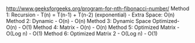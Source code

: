 http://www.geeksforgeeks.org/program-for-nth-fibonacci-number/
Method 1: Recursion - T(n) = T(n-1) + T(n-2) (exponential) - Extra Space: O(n)
Method 2: Dynamic - O(n) - O(n)
Method 3: Dynamic Space Optimized- O(n) - O(1)
Method 4: Matrix - O(n) - O(n)
Method 5: Optimized Matrix - O(Log n) - O(1)
Method 6: Optimized Matrix 2 - O(Log n) - O(1)



